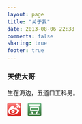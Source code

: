 ```yaml
---
layout: page
title: "关于我"
date: 2013-08-06 22:38
comments: false
sharing: true
footer: true
---
```

### 天使大哥

生在海边，五道口工科男。

[![微博](/images/32-weibo.png "@天使大哥")](http://weibo.com/angelkid)&nbsp;&nbsp;&nbsp;&nbsp;[![豆瓣](/images/32-douban.png "天使大哥")](http://www.douban.com/people/Wannasoft/)
